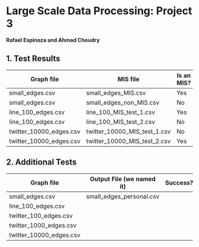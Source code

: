 # Large Scale Data Processing: Project 3
**Rafael Espinoza and Ahmad Choudry**

## 1. Test Results

| Graph file                | MIS file                   | Is an MIS? |
|---------------------------|----------------------------|------------|
| small_edges.csv           | small_edges_MIS.csv        | Yes        |
| small_edges.csv           | small_edges_non_MIS.csv    | No         |
| line_100_edges.csv        | line_100_MIS_test_1.csv    | Yes        |
| line_100_edges.csv        | line_100_MIS_test_2.csv    | No         |
| twitter_10000_edges.csv   | twitter_10000_MIS_test_1.csv | No       |
| twitter_10000_edges.csv   | twitter_10000_MIS_test_2.csv | Yes       |

## 2. Additional Tests

| Graph file               | Output File (we named it)  | Success? | Iterations |
|--------------------------|----------------------------|----------|------------|
| small_edges.csv          | small_edges_personal.csv   |          |            |
| line_100_edges.csv       |                            |          |            |
| twitter_100_edges.csv    |                            |          |            |
| twitter_1000_edges.csv   |                            |          |            |
| twitter_10000_edges.csv  |                            |          |            |
